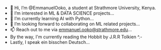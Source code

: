 - 👋 Hi, I’m @EmmanuelOoko, a student at Strathmore University, Kenya.
- 👀 I’m interested in ML & DATA SCIENCE projects...
- 🌱 I’m currently learning AI with Python...
- 💞️ I’m looking forward to collaborating on ML related projects...
- 📫 Reach out to me via emmanuel.ooko@strathmore.edu...
- By the way, I'm currently reading the Hobbit by J.R.R Tolkien ^.-
- Lastly, I speak ein bisschen Deutsch... 

<!---
/EmmanuelOoko is a ✨ special ✨ repository because its `README.md` (this file) appears on your GitHub profile.
You can click the Preview link to take a look at your changes.
--->
